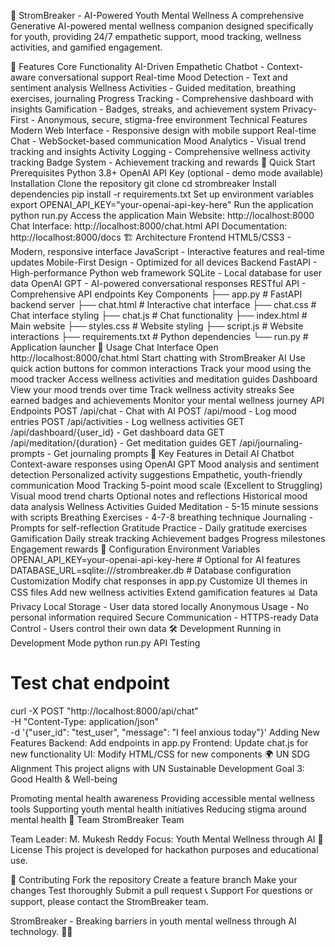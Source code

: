 🧠 StromBreaker - AI-Powered Youth Mental Wellness
A comprehensive Generative AI-powered mental wellness companion designed specifically for youth, providing 24/7 empathetic support, mood tracking, wellness activities, and gamified engagement.

🌟 Features
Core Functionality
AI-Driven Empathetic Chatbot - Context-aware conversational support
Real-time Mood Detection - Text and sentiment analysis
Wellness Activities - Guided meditation, breathing exercises, journaling
Progress Tracking - Comprehensive dashboard with insights
Gamification - Badges, streaks, and achievement system
Privacy-First - Anonymous, secure, stigma-free environment
Technical Features
Modern Web Interface - Responsive design with mobile support
Real-time Chat - WebSocket-based communication
Mood Analytics - Visual trend tracking and insights
Activity Logging - Comprehensive wellness activity tracking
Badge System - Achievement tracking and rewards
🚀 Quick Start
Prerequisites
Python 3.8+
OpenAI API Key (optional - demo mode available)
Installation
Clone the repository
git clone <repository-url>
cd strombreaker
Install dependencies
pip install -r requirements.txt
Set up environment variables
export OPENAI_API_KEY="your-openai-api-key-here"
Run the application
python run.py
Access the application
Main Website: http://localhost:8000
Chat Interface: http://localhost:8000/chat.html
API Documentation: http://localhost:8000/docs
🏗️ Architecture
Frontend
HTML5/CSS3 - Modern, responsive interface
JavaScript - Interactive features and real-time updates
Mobile-First Design - Optimized for all devices
Backend
FastAPI - High-performance Python web framework
SQLite - Local database for user data
OpenAI GPT - AI-powered conversational responses
RESTful API - Comprehensive API endpoints
Key Components
├── app.py              # FastAPI backend server
├── chat.html           # Interactive chat interface
├── chat.css            # Chat interface styling
├── chat.js             # Chat functionality
├── index.html          # Main website
├── styles.css          # Website styling
├── script.js           # Website interactions
├── requirements.txt    # Python dependencies
└── run.py              # Application launcher
📱 Usage
Chat Interface
Open http://localhost:8000/chat.html
Start chatting with StromBreaker AI
Use quick action buttons for common interactions
Track your mood using the mood tracker
Access wellness activities and meditation guides
Dashboard
View your mood trends over time
Track wellness activity streaks
See earned badges and achievements
Monitor your mental wellness journey
API Endpoints
POST /api/chat - Chat with AI
POST /api/mood - Log mood entries
POST /api/activities - Log wellness activities
GET /api/dashboard/{user_id} - Get dashboard data
GET /api/meditation/{duration} - Get meditation guides
GET /api/journaling-prompts - Get journaling prompts
🎯 Key Features in Detail
AI Chatbot
Context-aware responses using OpenAI GPT
Mood analysis and sentiment detection
Personalized activity suggestions
Empathetic, youth-friendly communication
Mood Tracking
5-point mood scale (Excellent to Struggling)
Visual mood trend charts
Optional notes and reflections
Historical mood data analysis
Wellness Activities
Guided Meditation - 5-15 minute sessions with scripts
Breathing Exercises - 4-7-8 breathing technique
Journaling - Prompts for self-reflection
Gratitude Practice - Daily gratitude exercises
Gamification
Daily streak tracking
Achievement badges
Progress milestones
Engagement rewards
🔧 Configuration
Environment Variables
OPENAI_API_KEY=your-openai-api-key-here  # Optional for AI features
DATABASE_URL=sqlite:///strombreaker.db   # Database configuration
Customization
Modify chat responses in app.py
Customize UI themes in CSS files
Add new wellness activities
Extend gamification features
📊 Data Privacy
Local Storage - User data stored locally
Anonymous Usage - No personal information required
Secure Communication - HTTPS-ready
Data Control - Users control their own data
🛠️ Development
Running in Development Mode
python run.py
API Testing
# Test chat endpoint
curl -X POST "http://localhost:8000/api/chat" \
  -H "Content-Type: application/json" \
  -d '{"user_id": "test_user", "message": "I feel anxious today"}'
Adding New Features
Backend: Add endpoints in app.py
Frontend: Update chat.js for new functionality
UI: Modify HTML/CSS for new components
🌍 UN SDG Alignment
This project aligns with UN Sustainable Development Goal 3: Good Health & Well-being

Promoting mental health awareness
Providing accessible mental wellness tools
Supporting youth mental health initiatives
Reducing stigma around mental health
👥 Team
StromBreaker Team

Team Leader: M. Mukesh Reddy
Focus: Youth Mental Wellness through AI
📄 License
This project is developed for hackathon purposes and educational use.

🤝 Contributing
Fork the repository
Create a feature branch
Make your changes
Test thoroughly
Submit a pull request
📞 Support
For questions or support, please contact the StromBreaker team.

StromBreaker - Breaking barriers in youth mental wellness through AI technology. 🧠✨
